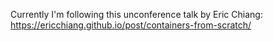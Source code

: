 Currently I'm following this unconference talk by Eric Chiang: https://ericchiang.github.io/post/containers-from-scratch/